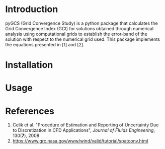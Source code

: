# Introduction

pyGCS (Grid Convergence Study) is a python package that calculates the Grid Convergence Index (GCI) for solutions obtained through numerical analysis using computational grids to establish the error-band of the solution with respect to the numerical grid used. This package implements the equations presented in [1] and [2].

# Installation

# Usage

# References

1. Celik et al. "Procedure of Estimation and Reporting of Uncertainty Due to Discretization in CFD Applications", _Journal of Fluids Engineering_, 130(**7**), 2008  
2. https://www.grc.nasa.gov/www/wind/valid/tutorial/spatconv.html
